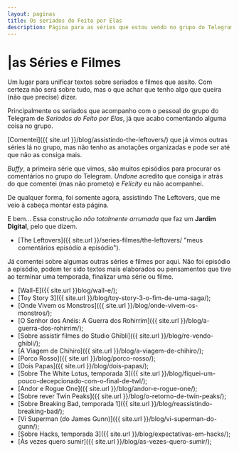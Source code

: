 ```yaml
---
layout: paginas
title: Os seriados do Feito por Elas
description: Página para as séries que estou vendo no grupo do Telegram do Feito por Elas.
---
```

# <span aria-hidden="true">|<span class="h1-menor">as </span></span>Séries<span class="h1-menor"> e </span>Filmes

Um  lugar para unificar textos sobre seriados e filmes que assito. Com certeza não será sobre tudo, mas o que achar que tenho algo que queira (não que precise) dizer.  

Principalmente os seriados que acompanho com o pessoal do grupo do Telegram de _Seriados do Feito por Elas_, já que acabo comentando alguma coisa no grupo.

[Comentei]({{ site.url }}/blog/assistindo-the-leftovers/) que já vimos outras séries lá no grupo, mas não tenho as anotações organizadas e pode ser até que não as consiga mais.  

_Buffy_, a primeira série que vimos, são muitos episódios para procurar os comentários no grupo do Telegram. _Undone_ acredito que consiga ir atrás do que comentei (mas não prometo) e _Felicity_ eu não acompanhei.  

De qualquer forma, foi somente agora, assistindo The Leftovers, que me veio à cabeça montar esta página.  

E bem... Essa construção _não totalmente arrumada_ que faz um **Jardim Digital**, pelo que dizem.  

- [The Leftovers]({{ site.url }}/series-filmes/the-leftovers/ "meus comentários episódio a episódio").  

Já comentei sobre algumas outras séries e filmes por aqui. Não foi episódio a episódio, podem ter sido textos mais elaborados ou pensamentos que tive ao terminar uma temporada, finalizar uma série ou filme.
- [Wall-E]({{ site.url }}blog/wall-e/);
- [Toy Story 3]({{ site.url }}/blog/toy-story-3-o-fim-de-uma-saga/);
- [Onde Vivem os Monstros]({{ site.url }}/blog/onde-vivem-os-monstros/);
- [O Senhor dos Anéis: A Guerra dos Rohirrim]({{ site.url }}/blog/a-guerra-dos-rohirrim/);
- [Sobre assistir filmes do Studio Ghibli]({{ site.url }}/blog/re-vendo-ghibli/);
- [A Viagem de Chihiro]({{ site.url }}/blog/a-viagem-de-chihiro/);
- [Porco Rosso]({{ site.url }}/blog/porco-rosso/);
- [Dois Papas]({{ site.url }}/blog/dois-papas/);
- [Sobre The White Lotus, temporada 3]({{ site.url }}/blog/fiquei-um-pouco-decepcionado-com-o-final-de-twl/);
- [Andor e Rogue One]({{ site.url }}/blog/andor-e-rogue-one/);
- [Sobre rever Twin Peaks]({{ site.url }}/blog/o-retorno-de-twin-peaks/); 
- [Sobre Breaking Bad, temporada 1]({{ site.url }}/blog/reassistindo-breaking-bad/); 
- [Vi Superman (do James Gunn)]({{ site.url }}/blog/vi-superman-do-gunn/);
- [Sobre Hacks, temporada 3]({{ site.url }}/blog/expectativas-em-hacks/); 
- [Às vezes quero sumir]({{ site.url }}/blog/as-vezes-quero-sumir/);

